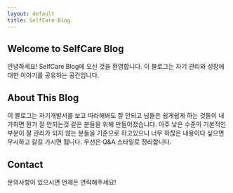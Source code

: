 ```yaml
---
layout: default
title: SelfCare Blog
---
```


## Welcome to SelfCare Blog

안녕하세요! SelfCare Blog에 오신 것을 환영합니다. 이 블로그는 자기 관리와 성장에 대한 이야기를 공유하는 공간입니다.

## About This Blog

이 블로그는 자기개발서를 보고 따라해봐도 잘 안되고 남들은 쉽게쉽게 하는 것들이 내가하면 뭔가 잘 안되는것 같은 분들을 위해 만들어졌습니다. 아주 낮은 수준의 기본적인 부분이 잘 관리가 되지 않는 분들을 기준으로 하고있으니 너무 하찮은 내용이다 싶으면 무시하고 갈길 가시면 됩니다. 우선은 Q&A 스타일로 정리합니다.

## Contact
문의사항이 있으시면 언제든 연락해주세요!